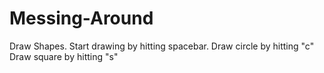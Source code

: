 # Messing-Around
Draw Shapes.  Start drawing by hitting spacebar. 
  Draw circle by hitting "c"
  Draw square by hitting "s"
